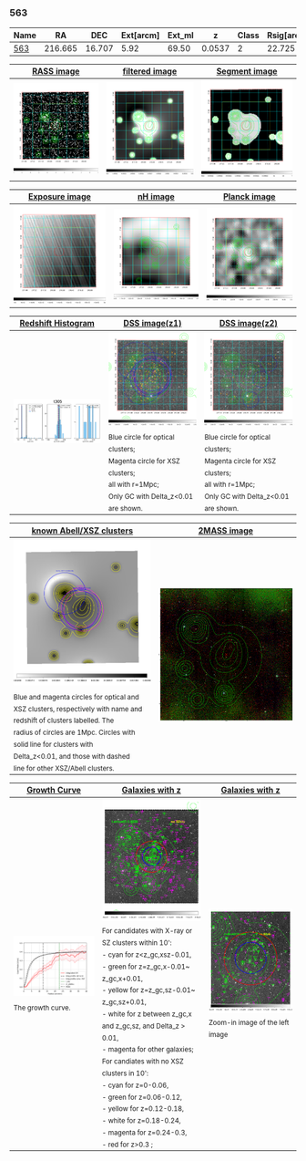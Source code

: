 <div STYLE="page-break-after: always;"></div>

### 563

|Name          |RA          |DEC      | Ext[arcm] | Ext_ml | z    | Class| Rsig[arcmin] | CRsig[c/s] | CR500[c/s] | R500[Mpc] |L500[erg/s]|F500[erg/s/cm^2]| M500[Msun]|Tx[keV]|beta|GC(XSZ,Delta_z<0.01)| GC(OPT,Delta_z<0.01)|GC|alias|
|--------------|------------|------------|---|---|-----------|--------|------|------|----|----|----|----|----|----|----|----|----|----|---|
|[563](script/563.md)     | 216.665       | 16.707       | 5.92    | 69.50   | 0.0537 | 2   | 22.725 |0.389 |0.362 |0.786 |4.801e+43 |7.003e-12 |1.452e+14 |2.741 |0.701 |Tar, |Wen, N, |Tar, |t305|

|[RASS image](../image/563/563_img.pdf)|[filtered image](../image/563/563_fil.pdf)|[Segment image](../image/563/563_seg.pdf)|
|-------------------|--------------------|-------------------|
| <img src="../image/563/563_img.png" width="300">  | <img src="../image/563/563_fil.png" width="300">   | <img src="../image/563/563_seg.png" width="300">  |

|[Exposure image](../image/563/563_mex.pdf)| [nH image](../image/563/563_nh.pdf)| [Planck image](../image/563/563_p.pdf)|
|-------------------|--------------------|-------------------|
|<img src="../image/563/563_mex.png" width="300">   | <img src="../image/563/563_nh.png" width="300">    | <img src="../image/563/563_p.png" width="300"> |

|[Redshift Histogram](../image/563/563_zg.pdf) | [DSS image(z1)](../image/563/563_dss_z1.pdf)      |  [DSS image(z2)](../image/563/563_dss_z2.pdf)    |
|-------------------|--------------------|-------------------|
|<img src="../image/563/563_zg.png" width="300"> |<img src="../image/563/563_dss_z1.png" width="300"> <sub><br>Blue circle for optical clusters; <br>Magenta circle for XSZ clusters; <br>all with r=1Mpc; <br>Only GC with Delta_z<0.01 are shown. </sub>| <img src="../image/563/563_dss_z2.png" width="300"><sub><br>Blue circle for optical clusters; <br>Magenta circle for XSZ clusters; <br>all with r=1Mpc; <br>Only GC with Delta_z<0.01 are shown. </sub> |

|[known Abell/XSZ clusters](../image/563/563_m.pdf) | [2MASS image](../image/563/563_2mass.pdf)      |
|-------------------|-------------------|
|<img src=../image/563/563_m.png width="300"> <sub><br>Blue and magenta circles for optical and <br>XSZ clusters, respectively with name and <br>redshift of clusters labelled. The <br>radius of circles are 1Mpc. Circles with <br>solid line for clusters with <br>Delta_z<0.01, and those with dashed <br>line for other XSZ/Abell clusters.        </sub>|<img src="../image/563/563_2mass.png" width="300">  |

|[Growth Curve](../image/563/563_gca_all.png) |[Galaxies with z](../image/563/563_opt_ned.pdf) |[Galaxies with z](../image/563/563_opt_ned_zoom.pdf) |
|-------------------|-------------------|-------------------|
| <img src="../image/563/563_gca_all.png" width="300"> <sub><br>The growth curve.</sub>| <img src=../image/563/563_opt_ned.png width="300"> <br><sub> For candidates with X-ray or SZ clusters within 10': <br> - cyan for z<z_gc,xsz-0.01, <br> - green for z=z_gc,x-0.01~ z_gc,x+0.01, <br> - yellow for z=z_gc,sz-0.01~ z_gc,sz+0.01, <br> - white for z between z_gc,x and z_gc,sz, and Delta_z > 0.01, <br> - magenta for other galaxies; <br>For candiates with no XSZ clusters in 10': <br> - cyan for z=0-0.06, <br> - green for z=0.06-0.12, <br> - yellow for z=0.12-0.18, <br> - white for z=0.18-0.24, <br> - magenta for z=0.24-0.3, <br> - red for z>0.3 ;  </sub>|<img src=../image/563/563_opt_ned_zoom.png width="300">  <br><sub> Zoom-in image of the left image</sub>|




